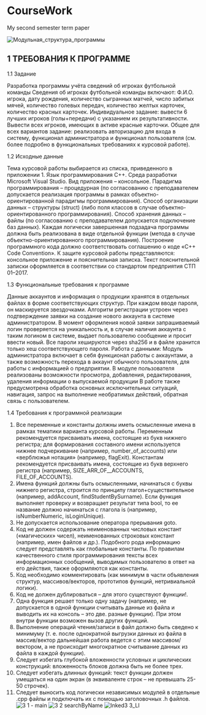# CourseWork
 My second semester term paper

![Модульная_структура_программы](https://user-images.githubusercontent.com/91983402/178626075-8207aa9e-db42-459e-a526-dde3a56be299.jpg)

## 1 ТРЕБОВАНИЯ К ПРОГРАММЕ

1.1	Задание

Разработка программы учёта сведений об игроках футбольной команды 
Сведения об игроках футбольной команды включают: Ф.И.О. игрока, дату рождения, количество сыгранных матчей, число забитых мячей, количество голевых передач, количество желтых карточек, количество красных карточек.
Индивидуальное задание: вывести 6 лучших игроков (голы+передачи) с указанием их результативности. Вывести всех игроков, имеющих в активе красные карточки.
Общее для всех вариантов задание: реализовать авторизацию для входа в систему, функционал администратора и функционал пользователя (см. более подробно в функциональных требованиях к курсовой работе). 

1.2 Исходные данные

Тема курсовой работы выбирается из списка, приведенного в 
приложении 1.
Язык программирования С++.
Среда разработки Microsoft Visual Studio.
Вид приложения – консольное.
Парадигма программирования – процедурная (по согласованию с преподавателем допускается реализация программы в рамках объектно-ориентированной парадигмы программирования). 
Способ организации данных – структуры (struct) (либо поля классов в случае объектно-ориентированного программирования). 
Способ хранения данных – файлы (по согласованию с преподавателем допускается подключение баз данных). 
Каждая логически завершенная подзадача программы должна быть реализована в виде отдельной функции (метода в случае объектно-ориентированного программирования).
Построение программного кода должно соответствовать соглашению о коде «С++ Code Convention».
К защите курсовой работы представляются: консольное приложение и пояснительная записка.
Текст пояснительной записки оформляется в соответствии со стандартом предприятия СТП 01–2017.

1.3 Функциональные требования к программе

Данные аккаунтов и информация о продукции хранятся в отдельных файлах в форме соответствующих структур.
При каждом вводе пароля, он маскируется звездочками.
Алгоритм регистрации устроен через подтверждение заявки на создание нового аккаунта в системе администратором. В момент оформления новой заявки запрашиваемый логин проверяется на уникальность и, в случае наличия аккаунта с таким логином в системе, выдает пользователю сообщение и просит ввести новый.
Все пароли хешируются через sha256 и в файле хранится только хеш соответствующего пароля.
Работа с данными:
Модуль администратора включает в себя функционал работы с аккаунтами, а также возможность перехода в аккаунт обычного пользователя, для работы с информацией о предприятии.
В модуле пользователя реализованы возможности просмотра, добавления, редактирования, удаления информации о выпускаемой продукции
В работе также предусмотрена обработка основных исключительных ситуаций, навигация, запрос на выполнение необратимых действий, обратная связь с пользователем.

1.4 Требования к программной реализации

1. Все переменные и константы должны иметь осмысленные имена в рамках тематики варианта курсовой работы. Переменным рекомендуется присваивать имена, состоящие из букв нижнего регистра; для формирования составного имени используется нижнее подчеркивание (например, number_of_accounts) или  «верблюжья нотация» (например, flagExit). Константам рекомендуется присваивать имена, состоящие из букв верхнего регистра (например, SIZE_ARR_OF__ACCOUNTS, FILE_OF_ACCOUNTS).
2. Имена функций должны быть осмысленными, начинаться с буквы нижнего регистра, строится по принципу глагол+существительное (например, addAccount, findStudentBySurname). Если функция выполняет проверку и возвращает результат типа bool, то ее название должно начинаться с глагола is (например, isNumberNumeric, isLoginUnique). 
3.   Не допускается использование оператора прерывания goto.
4. Код не должен содержать неименованных числовых констант («магических» чисел), неименованных строковых констант (например, имен файлов и др.). Подобного рода информацию следует представлять как глобальные константы. По правилам качественного стиля программирования тексты всех информационных сообщений, выводимых пользователю в ответ на его действия, также оформляются как константы.
5.  Код необходимо комментировать (как минимум в части объявления структур, массивов/векторов, прототипов функций, нетривиальной логики).
6.   Код не должен дублироваться – для этого существуют функции!.
7.  Одна функция решает только одну задачу (например, не допускается в одной функции считывать данные из файла и выводить их на консоль – это две.
разные функции). При этом внутри функции возможен вызов других функций.
8.  Выполнение операций чтения/записи в файл должно быть сведено к минимуму (т. е. после однократной выгрузки данных из файла в массив/вектор дальнейшая работа ведется с этим массивом/вектором, а не происходит многократное считывание данных из файла в каждой функции).
9. Следует избегать глубокой вложенности условных и циклических конструкций: вложенность блоков должна быть не более трех.
10. Следует избегать длинных функций: текст функции должен умещаться на один экран (в эквиваленте строк – не превышать 25-50 строчек). 
11. Следует выносить код логически независимых модулей в отдельные .cpp файлы и подключать их с помощью заголовочных .h файлов.
![3 1 - main](https://user-images.githubusercontent.com/91983402/178626357-3d325129-12b8-4d11-85ff-3479f045cfa3.jpg)
![3 2 searchByName](https://user-images.githubusercontent.com/91983402/178626373-7c536081-ff44-4db1-a6bb-62ea567ca59b.jpg)
![Inked3 3_LI](https://user-images.githubusercontent.com/91983402/178626382-74800653-bbf8-4001-b8c8-74cd0e923d84.jpg)
